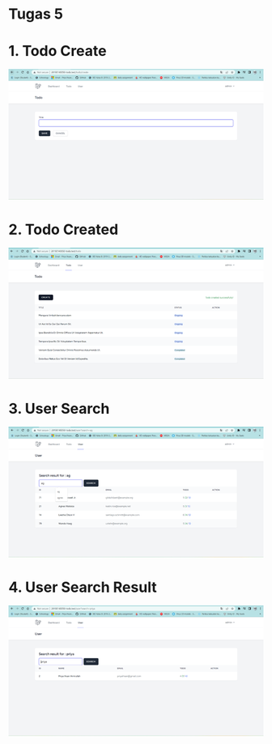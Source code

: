 # Tugas 5

# 1. Todo Create
![Alt text](screenshot\tugas5\Picture1.png)
# 2. Todo Created
![Alt text](screenshot\tugas5\Picture2.png)
# 3. User Search
![Alt text](screenshot\tugas5\Picture3.png)
# 4. User Search Result
![Alt text](screenshot\tugas5\Picture4.png)
